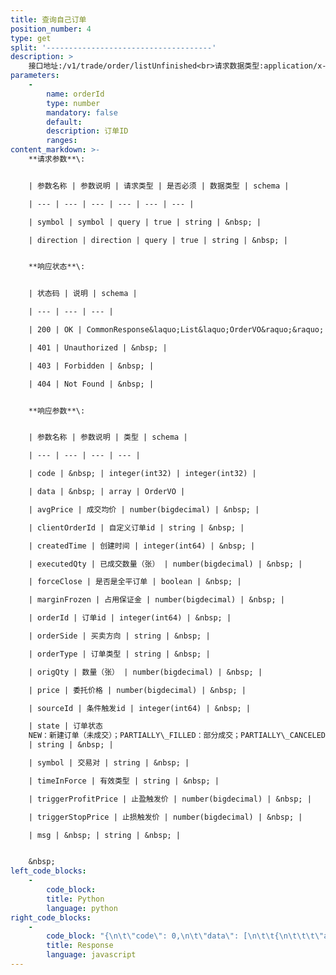 ```yaml
---
title: 查询自己订单
position_number: 4
type: get
split: '-------------------------------------'
description: >
    接口地址:/v1/trade/order/listUnfinished<br>请求数据类型:application/x-www-form-urlencoded
parameters:
    -
        name: orderId
        type: number
        mandatory: false
        default:
        description: 订单ID
        ranges:
content_markdown: >-
    **请求参数**\:


    | 参数名称 | 参数说明 | 请求类型 | 是否必须 | 数据类型 | schema |

    | --- | --- | --- | --- | --- | --- |

    | symbol | symbol | query | true | string | &nbsp; |

    | direction | direction | query | true | string | &nbsp; |


    **响应状态**\:


    | 状态码 | 说明 | schema |

    | --- | --- | --- |

    | 200 | OK | CommonResponse&laquo;List&laquo;OrderVO&raquo;&raquo; |

    | 401 | Unauthorized | &nbsp; |

    | 403 | Forbidden | &nbsp; |

    | 404 | Not Found | &nbsp; |


    **响应参数**\:


    | 参数名称 | 参数说明 | 类型 | schema |

    | --- | --- | --- | --- |

    | code | &nbsp; | integer(int32) | integer(int32) |

    | data | &nbsp; | array | OrderVO |

    | avgPrice | 成交均价 | number(bigdecimal) | &nbsp; |

    | clientOrderId | 自定义订单id | string | &nbsp; |

    | createdTime | 创建时间 | integer(int64) | &nbsp; |

    | executedQty | 已成交数量（张） | number(bigdecimal) | &nbsp; |

    | forceClose | 是否是全平订单 | boolean | &nbsp; |

    | marginFrozen | 占用保证金 | number(bigdecimal) | &nbsp; |

    | orderId | 订单id | integer(int64) | &nbsp; |

    | orderSide | 买卖方向 | string | &nbsp; |

    | orderType | 订单类型 | string | &nbsp; |

    | origQty | 数量（张） | number(bigdecimal) | &nbsp; |

    | price | 委托价格 | number(bigdecimal) | &nbsp; |

    | sourceId | 条件触发id | integer(int64) | &nbsp; |

    | state | 订单状态
    NEW：新建订单（未成交）；PARTIALLY\_FILLED：部分成交；PARTIALLY\_CANCELED：部分撤销；FILLED：全部成交；CANCELED：已撤销；REJECTED：下单失败；EXPIRED：已过期
    | string | &nbsp; |

    | symbol | 交易对 | string | &nbsp; |

    | timeInForce | 有效类型 | string | &nbsp; |

    | triggerProfitPrice | 止盈触发价 | number(bigdecimal) | &nbsp; |

    | triggerStopPrice | 止损触发价 | number(bigdecimal) | &nbsp; |

    | msg | &nbsp; | string | &nbsp; |


    &nbsp;
left_code_blocks:
    -
        code_block:
        title: Python
        language: python
right_code_blocks:
    -
        code_block: "{\n\t\"code\": 0,\n\t\"data\": [\n\t\t{\n\t\t\t\"avgPrice\": 0,\n\t\t\t\"clientOrderId\": \"\",\n\t\t\t\"createdTime\": 0,\n\t\t\t\"executedQty\": 0,\n\t\t\t\"forceClose\": false,\n\t\t\t\"marginFrozen\": 0,\n\t\t\t\"orderId\": 0,\n\t\t\t\"orderSide\": \"\",\n\t\t\t\"orderType\": \"\",\n\t\t\t\"origQty\": 0,\n\t\t\t\"price\": 0,\n\t\t\t\"sourceId\": 0,\n\t\t\t\"state\": \"\",\n\t\t\t\"symbol\": \"\",\n\t\t\t\"timeInForce\": \"\",\n\t\t\t\"triggerProfitPrice\": 0,\n\t\t\t\"triggerStopPrice\": 0\n\t\t}\n\t],\n\t\"msg\": \"\"\n}"
        title: Response
        language: javascript
---
```


